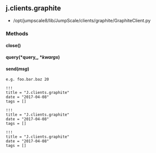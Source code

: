 <!-- toc -->
## j.clients.graphite

- /opt/jumpscale8/lib/JumpScale/clients/graphite/GraphiteClient.py

### Methods

#### close() 

#### query(*query_, **kwargs*) 

#### send(*msg*) 

```
e.g. foo.bar.baz 20

```


```
!!!
title = "J.clients.graphite"
date = "2017-04-08"
tags = []
```

```
!!!
title = "J.clients.graphite"
date = "2017-04-08"
tags = []
```

```
!!!
title = "J.clients.graphite"
date = "2017-04-08"
tags = []
```
